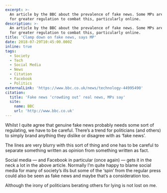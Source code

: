 ```yaml
---
excerpt: >-
  An article by the BBC about the prevalence of fake news. Some MPs are calling
  for greater regulation to combat this, particularly online.
description: >-
  An article by the BBC about the prevalence of fake news. Some MPs are calling
  for greater regulation to combat this, particularly online.
title: 'Clamp down on fake news, says MP'
date: 2018-07-29T10:45:00.000Z
inline: true
tags:
  - Society
  - Tech
  - Social Media
  - News
  - Citation
  - Facebook
  - Politics
externalLink: 'https://www.bbc.co.uk/news/technology-44995490'
citation:
  title: 'Fake news ‘crowding out’ real news, MPs say'
  site:
    name: BBC
    url: 'http://www.bbc.co.uk'
---
```

Whilst I quite agree that genuine fake news probably needs some sort of regulating, we have to be careful. There’s a trend for politicians (and others) to simply brand anything they dislike or disagree with as ‘fake news’.

The lines are very blurry with this sort of thing and one has to be careful to separate something written as opinion from something written as fact.

Social media — and Facebook in particular (once again) — gets it in the neck a lot in the above article. Normally I’m quite happy to blame social media for many of society’s ills but some of the ‘spin’ from the regular press could also be seen as fake news and maybe that’s a consideration too.

Although the irony of politicians berating others for lying is not lost on me.




